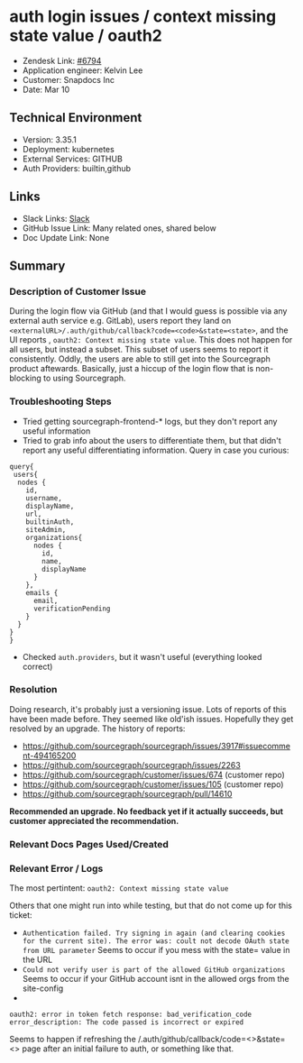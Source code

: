 
# auth login issues / context missing state value / oauth2 <!-- Ticket Title  Hint: include keywords to make it searchable -->

- Zendesk Link: [#6794](https://sourcegraph.zendesk.com/agent/tickets/6794)
- Application engineer: Kelvin Lee
- Customer: Snapdocs Inc <!-- Redact if this contains personally identifying information -->
- Date: Mar 10

<!-- Data populated from integration, speak to Ben Gordon or Michael Bali if not working -->
<!-- During Internal team trial, fill missing data manually (we are waiting for all data to sync) -->

## Technical Environment
- Version: 3.35.1​
- Deployment: kubernetes
- External Services: GITHUB
- Auth Providers: builtin,github


## Links
<!-- Data for application engineer manual entry -->
- Slack Links: [Slack](https://sourcegraph.slack.com/archives/C029VE4A12R/p1646941079822639?thread_ts=1646940663.902629&cid=C029VE4A12R)
- GitHub Issue Link: Many related ones, shared below
- Doc Update Link: None

## Summary
### Description of Customer Issue
During the login flow via GitHub (and that I would guess is possible via any external auth service e.g. GitLab), users report they land on `<externalURL>/.auth/github/callback?code=<code>&state=<state>`, and the UI reports , `oauth2: Context missing state value`. This does not happen for all users, but instead a subset. This subset of users seems to report it consistently. Oddly, the users are able to still get into the Sourcegraph product aftewards. Basically, just a hiccup of the login flow that is non-blocking to using Sourcegraph.

### Troubleshooting Steps
- Tried getting sourcegraph-frontend-* logs, but they don't report any useful information
- Tried to grab info about the users to differentiate them, but that didn't report any useful differentiating information. Query in case you curious:
```
query{
 users{
  nodes {
    id,
    username,
    displayName,
    url,
    builtinAuth,
    siteAdmin,
    organizations{
      nodes {
        id,
        name,
        displayName
      }
    },
    emails {
      email,
      verificationPending
    }
  }
}
}
```

- Checked `auth.providers`, but it wasn't useful (everything looked correct)


### Resolution
Doing research, it's probably just a versioning issue. Lots of reports of this have been made before. They seemed like old'ish issues. Hopefully they get resolved by an upgrade. The history of reports:
- https://github.com/sourcegraph/sourcegraph/issues/3917#issuecomment-494165200
- https://github.com/sourcegraph/sourcegraph/issues/2263
- https://github.com/sourcegraph/customer/issues/674 (customer repo)
- https://github.com/sourcegraph/customer/issues/105  (customer repo)
- https://github.com/sourcegraph/sourcegraph/pull/14610

**Recommended an upgrade. No feedback yet if it actually succeeds, but customer appreciated the recommendation.**

### Relevant Docs Pages Used/Created

### Relevant Error / Logs
<!-- Please redact keys, tokens, and personal identifying information -->

The most pertintent: 
`oauth2: Context missing state value`

Others that one might run into while testing, but that do not come up for this ticket:
- `Authentication failed. Try signing in again (and clearing cookies for the current site). The error was: coult not decode OAuth state from URL parameter` Seems to occur if you mess with the state= value in the URL
- `Could not verify user is part of the allowed GitHub organizations` Seems to occur if your GitHub account isnt in the allowed orgs from the site-config
- 
```
oauth2: error in token fetch response: bad_verification_code
error_description: The code passed is incorrect or expired
```

Seems to happen if refreshing the /.auth/github/callback/code=<>&state=<> page after an initial failure to auth, or something like that.

<!-- Once complete, upload a copy to https://github.com/sourcegraph/support-tools-internal/tree/main/resolved-tickets as a .md file -->
<!-- Name the file 6794.md -->
